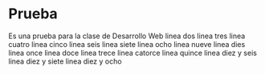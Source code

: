 # Prueba
Es una prueba para la clase de Desarrollo Web
linea dos
linea tres
linea cuatro
linea cinco
linea seis
linea siete
linea ocho
linea nueve
linea dies
linea once
linea doce
linea trece
linea catorce
linea quince
linea diez y seis
linea diez y siete
linea diez y ocho
